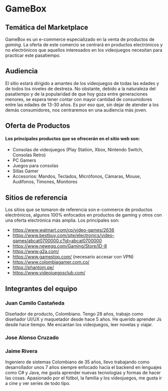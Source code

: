 # GameBox

## **Temática del Marketplace**

GameBox es un e-commerce especializado en la venta de productos de *gaming*. La oferta de este comercio se centrará en productos electrónicos y no electrónicos que aquellos interesados en los videojuegos necesitan para practicar este pasatiempo. 

## **Audiencia**

El sitio estará dirigido a amantes de los videojuegos de todas las edades y de todos los niveles de destreza. No obstante, debido a la naturaleza del pasatiempo y de la popularidad de que hoy goza entre generaciones menores, se espera tener contar con mayor cantidad de consumidores entre las edades de 13-30 años. Es por eso que, sin dejar de atender a los demás consumidores, nos centraremos en una audiencia más joven.

## **Oferta de Productos**

#### Los principales productos que se ofrecerán en el sitio web son:
* Consolas de videojuegos (Play Station, Xbox, Nintendo Switch, Consolas Retro)
* PC Gamers
* Juegos para consolas
* Sillas Gamer
* Accesorios: Mandos, Teclados, Micrófonos, Cámaras, Mouse, Audífonos, Timones, Monitores

## Sitios de referencia

Los sitios que se tomaron de referencia son e-commerce de productos electrónicos, algunos 100% enfocados en productos de gaming y otros con una oferta electrónica más amplia. Los principales son:
* https://www.walmart.com/cp/video-games/2636
* https://www.bestbuy.com/site/electronics/video-games/abcat0700000.c?id=abcat0700000
* https://www.newegg.com/Gaming/Store/ID-8
* https://www.g2a.com/
* https://www.gamestop.com/ (necesario accesar con VPN)
* https://www.colombiagamer.com.co/
* https://phantom.pe/
* https://www.videojuegosclub.com/

## **Integrantes del equipo**

### **Juan Camilo Castañeda**
Diseñador de producto, Colombiano. Tengo 28 años, trabajo como diseñador UI/UX y maquetador desde hace 5 años. He querido aprender Js desde hace tiempo. Me encantan los videojuegos, leer novelas y viajar.

### **Jose Alonso Cruzado**

### **Jaime Rivera**
Ingeniero de sistemas Colombiano de 35 años, llevo trabajando como desarrollador unos 7 años siempre enfocado hacia el backend en lenguajes como C# y Java, me gusta aprender nuevas tecnologias y formas
de hacer las cosas. Apasionado por el fútbol, la familia y los videojuegos, me gusta ir a cine y ver series de todo tipo.